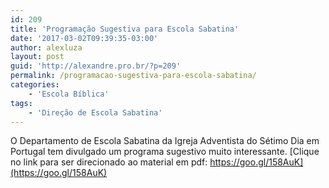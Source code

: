 ```yaml
---
id: 209
title: 'Programação Sugestiva para Escola Sabatina'
date: '2017-03-02T09:39:35-03:00'
author: alexluza
layout: post
guid: 'http://alexandre.pro.br/?p=209'
permalink: /programacao-sugestiva-para-escola-sabatina/
categories:
    - 'Escola Bíblica'
tags:
    - 'Direção de Escola Sabatina'
---
```


O Departamento de Escola Sabatina da Igreja Adventista do Sétimo Dia em Portugal tem divulgado um programa sugestivo muito interessante. [Clique no link para ser direcionado ao material em pdf: https://goo.gl/158AuK](https://goo.gl/158AuK)